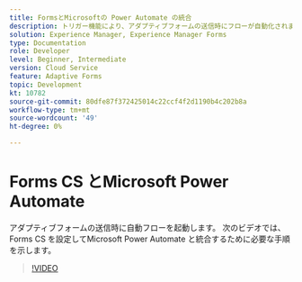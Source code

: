 ```yaml
---
title: FormsとMicrosoftの Power Automate の統合
description: トリガー機能により、アダプティブフォームの送信時にフローが自動化されます
solution: Experience Manager, Experience Manager Forms
type: Documentation
role: Developer
level: Beginner, Intermediate
version: Cloud Service
feature: Adaptive Forms
topic: Development
kt: 10782
source-git-commit: 80dfe87f372425014c22ccf4f2d1190b4c202b8a
workflow-type: tm+mt
source-wordcount: '49'
ht-degree: 0%

---
```


# Forms CS とMicrosoft Power Automate

アダプティブフォームの送信時に自動フローを起動します。 次のビデオでは、Forms CS を設定してMicrosoft Power Automate と統合するために必要な手順を示します。

>[!VIDEO](https://video.tv.adobe.com/v/345675/?quality=9&learn=on)
